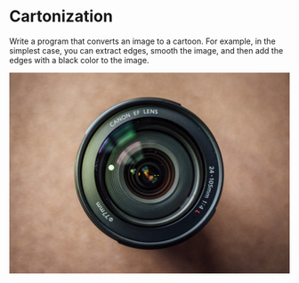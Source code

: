 # Cartonization

Write a program that converts an image to a cartoon. For example, in the simplest case, you can extract edges, smooth the image, and then add the edges with a black color to the image.

<p align="center">
  <img src="image3.jpg" alt="Alt Text">
</p>
